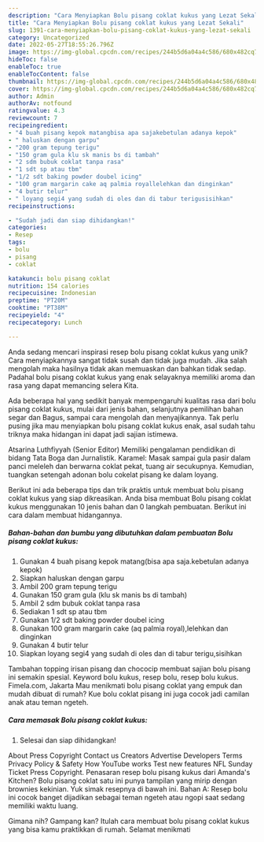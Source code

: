 ```yaml
---
description: "Cara Menyiapkan Bolu pisang coklat kukus yang Lezat Sekali"
title: "Cara Menyiapkan Bolu pisang coklat kukus yang Lezat Sekali"
slug: 1391-cara-menyiapkan-bolu-pisang-coklat-kukus-yang-lezat-sekali
category: Uncategorized
date: 2022-05-27T18:55:26.796Z
image: https://img-global.cpcdn.com/recipes/244b5d6a04a4c586/680x482cq70/bolu-pisang-coklat-kukus-foto-resep-utama.jpg
hideToc: false
enableToc: true
enableTocContent: false
thumbnail: https://img-global.cpcdn.com/recipes/244b5d6a04a4c586/680x482cq70/bolu-pisang-coklat-kukus-foto-resep-utama.jpg
cover: https://img-global.cpcdn.com/recipes/244b5d6a04a4c586/680x482cq70/bolu-pisang-coklat-kukus-foto-resep-utama.jpg
author: Admin
authorAv: notfound
ratingvalue: 4.3
reviewcount: 7
recipeingredient:
- "4 buah pisang kepok matangbisa apa sajakebetulan adanya kepok"
- " haluskan dengan garpu"
- "200 gram tepung terigu"
- "150 gram gula klu sk manis bs di tambah"
- "2 sdm bubuk coklat tanpa rasa"
- "1 sdt sp atau tbm"
- "1/2 sdt baking powder doubel icing"
- "100 gram margarin cake aq palmia royallelehkan dan dinginkan"
- "4 butir telur"
- " loyang segi4 yang sudah di oles dan di tabur terigusisihkan"
recipeinstructions:

- "Sudah jadi dan siap dihidangkan!"
categories:
- Resep
tags:
- bolu
- pisang
- coklat

katakunci: bolu pisang coklat 
nutrition: 154 calories
recipecuisine: Indonesian
preptime: "PT20M"
cooktime: "PT38M"
recipeyield: "4"
recipecategory: Lunch

---
```





Anda sedang mencari inspirasi resep bolu pisang coklat kukus yang unik? Cara menyiapkannya sangat tidak susah dan tidak juga mudah. Jika salah mengolah maka hasilnya tidak akan memuaskan dan bahkan tidak sedap. Padahal bolu pisang coklat kukus yang enak selayaknya memiliki aroma dan rasa yang dapat memancing selera Kita.





Ada beberapa hal yang sedikit banyak mempengaruhi kualitas rasa dari bolu pisang coklat kukus, mulai dari jenis bahan, selanjutnya pemilihan bahan segar dan Bagus, sampai cara mengolah dan menyajikannya. Tak perlu pusing jika mau menyiapkan bolu pisang coklat kukus enak,      asal sudah tahu triknya maka hidangan ini dapat jadi sajian istimewa.














Atsarina Luthfiyyah (Senior Editor) Memiliki pengalaman pendidikan di bidang Tata Boga dan Jurnalistik. Karamel: Masak sampai gula pasir dalam panci meleleh dan berwarna coklat pekat, tuang air secukupnya. Kemudian, tuangkan setengah adonan bolu cokelat pisang ke dalam loyang.






Berikut ini ada beberapa tips dan trik praktis untuk membuat bolu pisang coklat kukus yang siap dikreasikan. Anda bisa membuat Bolu pisang coklat kukus menggunakan 10 jenis bahan dan 0 langkah pembuatan. Berikut ini cara dalam membuat hidangannya.

<!--inarticleads1-->

##### Bahan-bahan dan bumbu yang dibutuhkan dalam pembuatan Bolu pisang coklat kukus:

1. Gunakan 4 buah pisang kepok matang(bisa apa saja.kebetulan adanya kepok)
1. Siapkan  haluskan dengan garpu
1. Ambil 200 gram tepung terigu
1. Gunakan 150 gram gula (klu sk manis bs di tambah)
1. Ambil 2 sdm bubuk coklat tanpa rasa
1. Sediakan 1 sdt sp atau tbm
1. Gunakan 1/2 sdt baking powder doubel icing
1. Gunakan 100 gram margarin cake (aq palmia royal),lelehkan dan dinginkan
1. Gunakan 4 butir telur
1. Siapkan  loyang segi4 yang sudah di oles dan di tabur terigu,sisihkan


Tambahan topping irisan pisang dan chococip membuat sajian bolu pisang ini semakin spesial. Keyword bolu kukus, resep bolu, resep bolu kukus. Fimela.com, Jakarta Mau menikmati bolu pisang coklat yang empuk dan mudah dibuat di rumah? Kue bolu coklat pisang ini juga cocok jadi camilan anak atau teman ngeteh. 

<!--inarticleads2-->

##### Cara memasak Bolu pisang coklat kukus:


1. Selesai dan siap dihidangkan!

About Press Copyright Contact us Creators Advertise Developers Terms Privacy Policy &amp; Safety How YouTube works Test new features NFL Sunday Ticket Press Copyright. Penasaran resep bolu pisang kukus dari Amanda&#39;s Kitchen? Bolu pisang coklat satu ini punya tampilan yang mirip dengan brownies kekinian. Yuk simak resepnya di bawah ini. Bahan A: Resep bolu ini cocok banget dijadikan sebagai teman ngeteh atau ngopi saat sedang memiliki waktu luang. 

Gimana nih? Gampang kan? Itulah cara membuat bolu pisang coklat kukus yang bisa kamu praktikkan di rumah. Selamat menikmati
